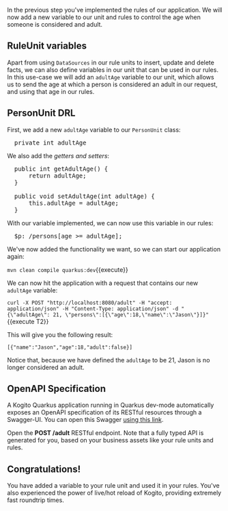 In the previous step you've implemented the rules of our application. We will now add a new variable to our unit and rules to control the age when someone is considered and adult.

## RuleUnit variables

Apart from using `DataSources` in our rule units to insert, update and delete facts, we can also define variables in our unit that can be used in our rules. In this use-case we will add an `adultAge` variable to our unit, which allows us to send the age at which a person is considered an adult in our request, and using that age in our rules.

## PersonUnit DRL

First, we add a new `adultAge` variable to our `PersonUnit` class:

<pre class="file" data-filename="./service-task/src/main/java/org/acme/PersonUnit.java" data-target="insert" data-marker="//Add adultAge variable here">
  private int adultAge
</pre>

We also add the _getters and setters_:

<pre class="file" data-filename="./adult-service/src/main/java/org/acme/PersonUnit.java" data-target="insert" data-marker="//Add adultAge Getters and Setters here">
  public int getAdultAge() {
      return adultAge;
  }

  public void setAdultAge(int adultAge) {
      this.adultAge = adultAge;
  }
</pre>

With our variable implemented, we can now use this variable in our rules:

<pre class="file" data-filename="./adult-service/src/main/resources/org/acme/PersonUnit.drl" data-target="insert" data-marker="$p: /persons[age >= 18];">
  $p: /persons[age >= adultAge];
</pre>

We've now added the functionality we want, so we can start our application again:

`mvn clean compile quarkus:dev`{{execute}}

We can now hit the application with a request that contains our new `adultAge` variable:

`curl -X POST "http://localhost:8080/adult" -H "accept: application/json" -H "Content-Type: application/json" -d "{\"adultAge\": 21, \"persons\":[{\"age\":18,\"name\":\"Jason\"}]}"`{{execute T2}}

This will give you the following result:

```console
[{"name":"Jason","age":18,"adult":false}]
```

Notice that, because we have defined the `adultAge` to be 21, Jason is no longer considered an adult.

## OpenAPI Specification

A Kogito Quarkus application running in Quarkus dev-mode automatically exposes an OpenAPI specification of its RESTful resources through a Swagger-UI. You can open this Swagger [using this link](https://[[CLIENT_SUBDOMAIN]]-8080-[[KATACODA_HOST]].environments.katacoda.com/swagger-ui).

Open the **POST /adult** RESTful endpoint. Note that a fully typed API is generated for you, based on your business assets like your rule units and rules.



## Congratulations!

You have added a variable to your rule unit and used it in your rules. You've also experienced the power of live/hot reload of Kogito, providing extremely fast roundtrip times.
